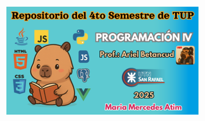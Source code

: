 ![Repositorio del 4to Semestre de TUP](https://raw.githubusercontent.com/MerAtim/CuartoSemestreUTN/main/Assets/Repositorio%20del%204to%20Semestre%20de%20TUP.png)
